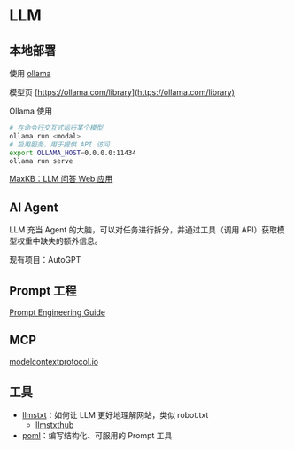 # LLM

## 本地部署

使用 [ollama](https://github.com/jmorganca/ollama)

模型页 [https://ollama.com/library](https://ollama.com/library)

Ollama 使用

```sh
# 在命令行交互式运行某个模型
ollama run <modal>
# 启用服务，用于提供 API 访问
export OLLAMA_HOST=0.0.0.0:11434
ollama run serve
```

[MaxKB：LLM 问答 Web 应用](https://github.com/1Panel-dev/MaxKB)

## AI Agent

LLM 充当 Agent 的大脑，可以对任务进行拆分，并通过工具（调用 API）获取模型权重中缺失的额外信息。

现有项目：AutoGPT

## Prompt 工程

[Prompt Engineering Guide](https://www.promptingguide.ai/zh)

## MCP

[modelcontextprotocol.io](https://modelcontextprotocol.io/introduction)

## 工具

- [llmstxt](https://llmstxt.org/)：如何让 LLM 更好地理解网站，类似 robot.txt
  - [llmstxthub](https://llmstxthub.com/)
- [poml](https://microsoft.github.io/poml/latest/)：编写结构化、可服用的 Prompt 工具
